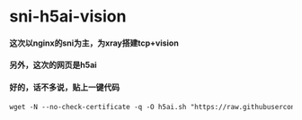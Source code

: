 # sni-h5ai-vision
#### 这次以nginx的sni为主，为xray搭建tcp+vision
#### 另外，这次的网页是h5ai
#### 好的，话不多说，贴上一键代码
```markdown
wget -N --no-check-certificate -q -O h5ai.sh "https://raw.githubusercontent.com/huahsui/sni-h5ai-xtls/main/sni%2Bxtls.sh" && chmod +x h5ai.sh && bash h5ai.sh
```
